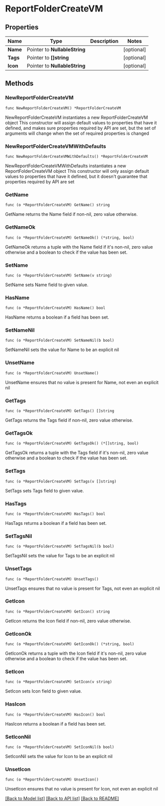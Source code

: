 # ReportFolderCreateVM

## Properties

Name | Type | Description | Notes
------------ | ------------- | ------------- | -------------
**Name** | Pointer to **NullableString** |  | [optional] 
**Tags** | Pointer to **[]string** |  | [optional] 
**Icon** | Pointer to **NullableString** |  | [optional] 

## Methods

### NewReportFolderCreateVM

`func NewReportFolderCreateVM() *ReportFolderCreateVM`

NewReportFolderCreateVM instantiates a new ReportFolderCreateVM object
This constructor will assign default values to properties that have it defined,
and makes sure properties required by API are set, but the set of arguments
will change when the set of required properties is changed

### NewReportFolderCreateVMWithDefaults

`func NewReportFolderCreateVMWithDefaults() *ReportFolderCreateVM`

NewReportFolderCreateVMWithDefaults instantiates a new ReportFolderCreateVM object
This constructor will only assign default values to properties that have it defined,
but it doesn't guarantee that properties required by API are set

### GetName

`func (o *ReportFolderCreateVM) GetName() string`

GetName returns the Name field if non-nil, zero value otherwise.

### GetNameOk

`func (o *ReportFolderCreateVM) GetNameOk() (*string, bool)`

GetNameOk returns a tuple with the Name field if it's non-nil, zero value otherwise
and a boolean to check if the value has been set.

### SetName

`func (o *ReportFolderCreateVM) SetName(v string)`

SetName sets Name field to given value.

### HasName

`func (o *ReportFolderCreateVM) HasName() bool`

HasName returns a boolean if a field has been set.

### SetNameNil

`func (o *ReportFolderCreateVM) SetNameNil(b bool)`

 SetNameNil sets the value for Name to be an explicit nil

### UnsetName
`func (o *ReportFolderCreateVM) UnsetName()`

UnsetName ensures that no value is present for Name, not even an explicit nil
### GetTags

`func (o *ReportFolderCreateVM) GetTags() []string`

GetTags returns the Tags field if non-nil, zero value otherwise.

### GetTagsOk

`func (o *ReportFolderCreateVM) GetTagsOk() (*[]string, bool)`

GetTagsOk returns a tuple with the Tags field if it's non-nil, zero value otherwise
and a boolean to check if the value has been set.

### SetTags

`func (o *ReportFolderCreateVM) SetTags(v []string)`

SetTags sets Tags field to given value.

### HasTags

`func (o *ReportFolderCreateVM) HasTags() bool`

HasTags returns a boolean if a field has been set.

### SetTagsNil

`func (o *ReportFolderCreateVM) SetTagsNil(b bool)`

 SetTagsNil sets the value for Tags to be an explicit nil

### UnsetTags
`func (o *ReportFolderCreateVM) UnsetTags()`

UnsetTags ensures that no value is present for Tags, not even an explicit nil
### GetIcon

`func (o *ReportFolderCreateVM) GetIcon() string`

GetIcon returns the Icon field if non-nil, zero value otherwise.

### GetIconOk

`func (o *ReportFolderCreateVM) GetIconOk() (*string, bool)`

GetIconOk returns a tuple with the Icon field if it's non-nil, zero value otherwise
and a boolean to check if the value has been set.

### SetIcon

`func (o *ReportFolderCreateVM) SetIcon(v string)`

SetIcon sets Icon field to given value.

### HasIcon

`func (o *ReportFolderCreateVM) HasIcon() bool`

HasIcon returns a boolean if a field has been set.

### SetIconNil

`func (o *ReportFolderCreateVM) SetIconNil(b bool)`

 SetIconNil sets the value for Icon to be an explicit nil

### UnsetIcon
`func (o *ReportFolderCreateVM) UnsetIcon()`

UnsetIcon ensures that no value is present for Icon, not even an explicit nil

[[Back to Model list]](../README.md#documentation-for-models) [[Back to API list]](../README.md#documentation-for-api-endpoints) [[Back to README]](../README.md)


